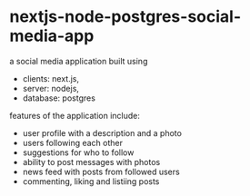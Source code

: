 # nextjs-node-postgres-social-media-app
a social media application built using <br>
- clients: next.js, <br>
- server: nodejs, <br>
- database: postgres <br>

features of the application include:
- user profile with a description and a photo
- users following each other
- suggestions for who to follow
- ability to post messages with photos
- news feed with posts from followed users
- commenting, liking and listiing posts
